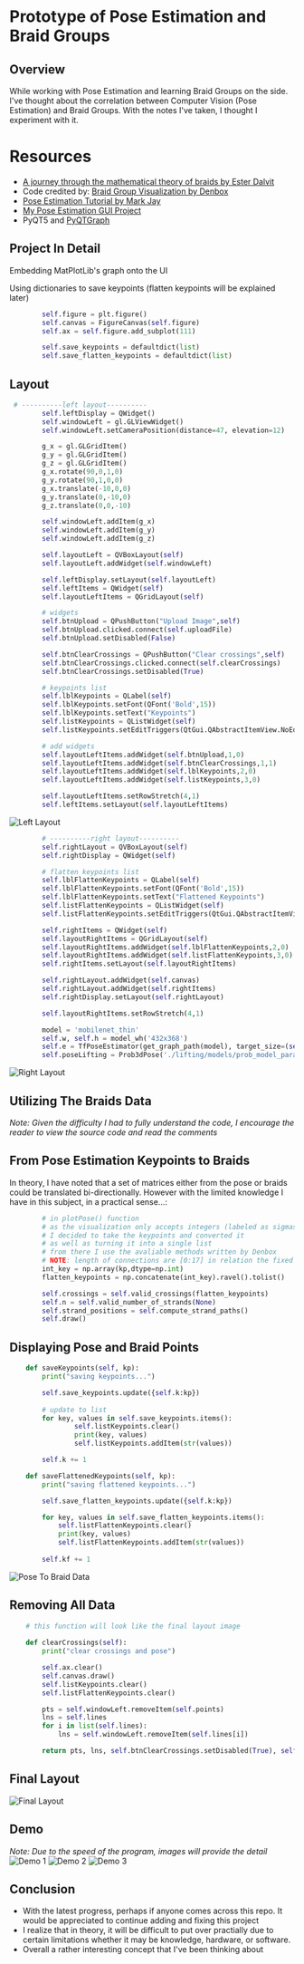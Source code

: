 # Prototype of Pose Estimation and Braid Groups

## Overview 
While working with Pose Estimation and learning Braid Groups on the side. I've thought about the correlation between Computer Vision (Pose Estimation) and Braid Groups. With the notes I've taken, I thought I experiment with it. 

# Resources 
* [A journey through the mathematical theory of braids by Ester Dalvit](http://matematita.science.unitn.it/braids/)
* Code credited by: [Braid Group Visualization by Denbox](https://github.com/Denbox/Braid-Group-Visualization) 
* [Pose Estimation Tutorial by Mark Jay](https://www.youtube.com/watch?v=nUjGLjOmF7o&list=PLX-LrBk6h3wQ17z1axCOAS1QVS1dvTEvR)
* [My Pose Estimation GUI Project](https://github.com/BnZel/pose_estimation_gui)
* PyQT5 and [PyQTGraph](https://www.pyqtgraph.org)

## Project In Detail
Embedding MatPlotLib's graph onto the UI

Using dictionaries to save keypoints (flatten keypoints will be explained later)
```python
        self.figure = plt.figure()
        self.canvas = FigureCanvas(self.figure)
        self.ax = self.figure.add_subplot(111)

        self.save_keypoints = defaultdict(list)
        self.save_flatten_keypoints = defaultdict(list)
```
## Layout
```python
 # ----------left layout----------
        self.leftDisplay = QWidget()
        self.windowLeft = gl.GLViewWidget()
        self.windowLeft.setCameraPosition(distance=47, elevation=12)

        g_x = gl.GLGridItem()
        g_y = gl.GLGridItem()
        g_z = gl.GLGridItem()
        g_x.rotate(90,0,1,0)
        g_y.rotate(90,1,0,0)
        g_x.translate(-10,0,0)
        g_y.translate(0,-10,0)
        g_z.translate(0,0,-10)

        self.windowLeft.addItem(g_x)
        self.windowLeft.addItem(g_y)
        self.windowLeft.addItem(g_z)

        self.layoutLeft = QVBoxLayout(self)
        self.layoutLeft.addWidget(self.windowLeft)

        self.leftDisplay.setLayout(self.layoutLeft)
        self.leftItems = QWidget(self)
        self.layoutLeftItems = QGridLayout(self)

        # widgets 
        self.btnUpload = QPushButton("Upload Image",self)
        self.btnUpload.clicked.connect(self.uploadFile)  
        self.btnUpload.setDisabled(False)

        self.btnClearCrossings = QPushButton("Clear crossings",self)
        self.btnClearCrossings.clicked.connect(self.clearCrossings)
        self.btnClearCrossings.setDisabled(True)

        # keypoints list
        self.lblKeypoints = QLabel(self)
        self.lblKeypoints.setFont(QFont('Bold',15))
        self.lblKeypoints.setText("Keypoints")
        self.listKeypoints = QListWidget(self)
        self.listKeypoints.setEditTriggers(QtGui.QAbstractItemView.NoEditTriggers)

        # add widgets
        self.layoutLeftItems.addWidget(self.btnUpload,1,0)
        self.layoutLeftItems.addWidget(self.btnClearCrossings,1,1)
        self.layoutLeftItems.addWidget(self.lblKeypoints,2,0)
        self.layoutLeftItems.addWidget(self.listKeypoints,3,0)

        self.layoutLeftItems.setRowStretch(4,1)
        self.leftItems.setLayout(self.layoutLeftItems)
```
![Left Layout](https://github.com/BnZel/poses_and_braids/blob/master/demo/left-layout.PNG)

```python
        # ----------right layout----------
        self.rightLayout = QVBoxLayout(self)
        self.rightDisplay = QWidget(self)

        # flatten keypoints list 
        self.lblFlattenKeypoints = QLabel(self)
        self.lblFlattenKeypoints.setFont(QFont('Bold',15))
        self.lblFlattenKeypoints.setText("Flattened Keypoints")
        self.listFlattenKeypoints = QListWidget(self)
        self.listFlattenKeypoints.setEditTriggers(QtGui.QAbstractItemView.NoEditTriggers)

        self.rightItems = QWidget(self)
        self.layoutRightItems = QGridLayout(self)
        self.layoutRightItems.addWidget(self.lblFlattenKeypoints,2,0)
        self.layoutRightItems.addWidget(self.listFlattenKeypoints,3,0)
        self.rightItems.setLayout(self.layoutRightItems)

        self.rightLayout.addWidget(self.canvas)
        self.rightLayout.addWidget(self.rightItems)
        self.rightDisplay.setLayout(self.rightLayout)

        self.layoutRightItems.setRowStretch(4,1)

        model = 'mobilenet_thin'
        self.w, self.h = model_wh('432x368')
        self.e = TfPoseEstimator(get_graph_path(model), target_size=(self.w,self.h))
        self.poseLifting = Prob3dPose('./lifting/models/prob_model_params.mat')
```
![Right Layout](https://github.com/BnZel/poses_and_braids/blob/master/demo/right-layout.PNG)

## Utilizing The Braids Data
*Note: Given the difficulty I had to fully understand the code, I encourage the reader to view the source code and read the comments*

## From Pose Estimation Keypoints to Braids
In theory, I have noted that a set of matrices either from the pose or braids could be translated bi-directionally. However with the limited knowledge I have in this subject, in a practical sense...:
```python
        # in plotPose() function
        # as the visualization only accepts integers (labeled as sigmas) as integers
        # I decided to take the keypoints and converted it
        # as well as turning it into a single list 
        # from there I use the avaliable methods written by Denbox
        # NOTE: length of connections are [0:17] in relation the fixed length of the represented sigma's
        int_key = np.array(kp,dtype=np.int)
        flatten_keypoints = np.concatenate(int_key).ravel().tolist() 

        self.crossings = self.valid_crossings(flatten_keypoints)
        self.n = self.valid_number_of_strands(None)
        self.strand_positions = self.compute_strand_paths()
        self.draw()
``` 

## Displaying Pose and Braid Points
```python
    def saveKeypoints(self, kp):
        print("saving keypoints...")

        self.save_keypoints.update({self.k:kp})
        
        # update to list
        for key, values in self.save_keypoints.items():
                self.listKeypoints.clear()
                print(key, values)
                self.listKeypoints.addItem(str(values))

        self.k += 1

    def saveFlattenedKeypoints(self, kp):
        print("saving flattened keypoints...")

        self.save_flatten_keypoints.update({self.k:kp})

        for key, values in self.save_flatten_keypoints.items():
            self.listFlattenKeypoints.clear()
            print(key, values)
            self.listFlattenKeypoints.addItem(str(values))
        
        self.kf += 1
```
![Pose To Braid Data](https://github.com/BnZel/poses_and_braids/blob/master/demo/pose-to-braid-data.PNG)

## Removing All Data
```python
    # this function will look like the final layout image
  
    def clearCrossings(self):
        print("clear crossings and pose")

        self.ax.clear()
        self.canvas.draw()
        self.listKeypoints.clear()
        self.listFlattenKeypoints.clear()

        pts = self.windowLeft.removeItem(self.points)
        lns = self.lines
        for i in list(self.lines):
            lns = self.windowLeft.removeItem(self.lines[i])

        return pts, lns, self.btnClearCrossings.setDisabled(True), self.btnUpload.setDisabled(False)
```        

## Final Layout
![Final Layout](https://github.com/BnZel/poses_and_braids/blob/master/demo/ui.PNG)

## Demo
*Note: Due to the speed of the program, images will provide the detail*
![Demo 1](https://github.com/BnZel/poses_and_braids/blob/master/demo/demo1.PNG)
![Demo 2](https://github.com/BnZel/poses_and_braids/blob/master/demo/demo2.png)
![Demo 3](https://github.com/BnZel/poses_and_braids/blob/master/demo/demo3.PNG)

## Conclusion
* With the latest progress, perhaps if anyone comes across this repo. It would be appreciated to continue adding and fixing this project
* I realize that in theory, it will be difficult to put over practially due to certain limitations whether it may be knowledge, hardware, or software.
* Overall a rather interesting concept that I've been thinking about
